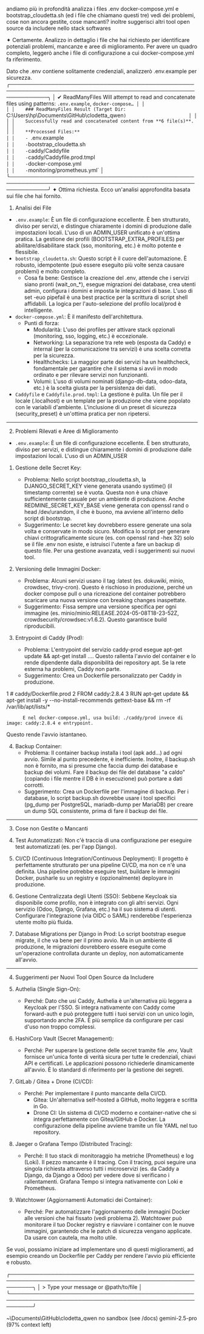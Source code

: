 andiamo più in profondità analizza i files .env docker-compose.yml e bootstrap_cloudetta.sh (ed i file che
  chiamano questi tre) vedi dei problemi, cose non ancora gestite, cose mancanti? inoltre suggerisci altri
  tool open source da includere nello stack softwares

✦ Certamente. Analizzo in dettaglio i file che hai richiesto per identificare potenziali problemi, mancanze e
  aree di miglioramento. Per avere un quadro completo, leggerò anche i file di configurazione a cui
  docker-compose.yml fa riferimento.


  Dato che .env contiene solitamente credenziali, analizzerò .env.example per sicurezza.
 ╭──────────────────────────────────────────────────────────────────────────────────────────────────────────────╮
 │ ✔  ReadManyFiles Will attempt to read and concatenate files using patterns: `.env.example`, `docker-compose… │
 │                                                                                                              │
 │    ### ReadManyFiles Result (Target Dir: `C:\Users\hp\Documents\GitHub\clodetta_qwen`)                       │
 │                                                                                                              │
 │    Successfully read and concatenated content from **6 file(s)**.                                            │
 │                                                                                                              │
 │    **Processed Files:**                                                                                      │
 │    - `.env.example`                                                                                          │
 │    - `bootstrap_cloudetta.sh`                                                                                │
 │    - `caddy/Caddyfile`                                                                                       │
 │    - `caddy/Caddyfile.prod.tmpl`                                                                             │
 │    - `docker-compose.yml`                                                                                    │
 │    - `monitoring/prometheus.yml`                                                                             │
 ╰──────────────────────────────────────────────────────────────────────────────────────────────────────────────╯
✦ Ottima richiesta. Ecco un'analisi approfondita basata sui file che hai fornito.


  1. Analisi dei File


   * `.env.example`: È un file di configurazione eccellente. È ben strutturato, diviso per servizi, e
     distingue chiaramente i domini di produzione dalle impostazioni locali. L'uso di un ADMIN_USER unificato
     è un'ottima pratica. La gestione dei profili (BOOTSTRAP_EXTRA_PROFILES) per abilitare/disabilitare stack
     (sso, monitoring, etc.) è molto potente e flessibile.
   * `bootstrap_cloudetta.sh`: Questo script è il cuore dell'automazione. È robusto, idempotente (può essere
     eseguito più volte senza causare problemi) e molto completo.
       * Cosa fa bene: Gestisce la creazione del .env, attende che i servizi siano pronti (wait_on_*), esegue
         migrazioni dei database, crea utenti admin, configura i domini e imposta le integrazioni di base.
         L'uso di set -euo pipefail è una best practice per la scrittura di script shell affidabili. La logica
          per l'auto-selezione del profilo local/prod è intelligente.
   * `docker-compose.yml`: È il manifesto dell'architettura.
       * Punti di forza:
           * Modularità: L'uso dei profiles per attivare stack opzionali (monitoring, sso, logging, etc.) è
             eccezionale.
           * Networking: La separazione tra rete web (esposta da Caddy) e internal (per la comunicazione tra
             servizi) è una scelta corretta per la sicurezza.
           * Healthchecks: La maggior parte dei servizi ha un healthcheck, fondamentale per garantire che il
             sistema si avvii in modo ordinato e per rilevare servizi non funzionanti.
           * Volumi: L'uso di volumi nominati (django-db-data, odoo-data, etc.) è la scelta giusta per la
             persistenza dei dati.
   * `Caddyfile` e `Caddyfile.prod.tmpl`: La gestione è pulita. Un file per il locale (.localhost) e un
     template per la produzione che viene popolato con le variabili d'ambiente. L'inclusione di un preset di
     sicurezza (security_preset) è un'ottima pratica per non ripetersi.

  ---

  2. Problemi Rilevati e Aree di Miglioramento


   * `.env.example`: È un file di configurazione eccellente. È ben strutturato, diviso per servizi, e
     distingue chiaramente i domini di produzione dalle impostazioni locali. L'uso di un ADMIN_USER
   1. Gestione delle Secret Key:
       * Problema: Nello script bootstrap_cloudetta.sh, la DJANGO_SECRET_KEY viene generata usando systime()
         (il timestamp corrente) se è vuota. Questa non è una chiave sufficientemente casuale per un ambiente
         di produzione. Anche REDMINE_SECRET_KEY_BASE viene generata con openssl rand o head /dev/urandom, il
         che è buono, ma avviene all'interno dello script di bootstrap.
       * Suggerimento: Le secret key dovrebbero essere generate una sola volta e conservate in modo sicuro.
         Modifica lo script per generare chiavi crittograficamente sicure (es. con openssl rand -hex 32) solo
         se il file .env non esiste, e istruisci l'utente a fare un backup di questo file. Per una gestione
         avanzata, vedi i suggerimenti sui nuovi tool.


   2. Versioning delle Immagini Docker:
       * Problema: Alcuni servizi usano il tag :latest (es. dokuwiki, minio, crowdsec, trivy-cron). Questo è
         rischioso in produzione, perché un docker compose pull o una ricreazione del container potrebbero
         scaricare una nuova versione con breaking changes inaspettate.
       * Suggerimento: Fissa sempre una versione specifica per ogni immagine (es.
         minio/minio:RELEASE.2024-05-08T18-23-52Z, crowdsecurity/crowdsec:v1.6.2). Questo garantisce build
         riproducibili.


   3. Entrypoint di Caddy (Prod):
       * Problema: L'entrypoint del servizio caddy-prod esegue apt-get update && apt-get install .... Questo
         rallenta l'avvio del container e lo rende dipendente dalla disponibilità dei repository apt. Se la
         rete esterna ha problemi, Caddy non parte.
       * Suggerimento: Crea un Dockerfile personalizzato per Caddy in produzione.


   1         # caddy/Dockerfile.prod
   2         FROM caddy:2.8.4
   3         RUN apt-get update && apt-get install -y --no-install-recommends gettext-base && rm -rf
     /var/lib/apt/lists/*

          E nel docker-compose.yml, usa build: ./caddy/prod invece di image: caddy:2.8.4 e entrypoint.
  Questo rende l'avvio istantaneo.


   4. Backup Container:
       * Problema: Il container backup installa i tool (apk add...) ad ogni avvio. Simile al punto precedente,
          è inefficiente. Inoltre, il backup.sh non è fornito, ma si presume che faccia dump dei database e
         backup dei volumi. Fare il backup dei file del database "a caldo" (copiando i file mentre il DB è in
         esecuzione) può portare a dati corrotti.
       * Suggerimento: Crea un Dockerfile per l'immagine di backup. Per i database, lo script backup.sh
         dovrebbe usare i tool specifici (pg_dump per PostgreSQL, mariadb-dump per MariaDB) per creare un dump
          SQL consistente, prima di fare il backup dei file.

  ---

  3. Cose non Gestite o Mancanti


   1. Test Automatizzati: Non c'è traccia di una configurazione per eseguire test automatizzati (es. per l'app
      Django).
   2. CI/CD (Continuous Integration/Continuous Deployment): Il progetto è perfettamente strutturato per una
      pipeline CI/CD, ma non ce n'è una definita. Una pipeline potrebbe eseguire test, buildare le immagini
      Docker, pusharle su un registry e (opzionalmente) deployare in produzione.
   3. Gestione Centralizzata degli Utenti (SSO): Sebbene Keycloak sia disponibile come profilo, non è integrato
       con gli altri servizi. Ogni servizio (Odoo, Django, Grafana, etc.) ha il suo sistema di utenti.
      Configurare l'integrazione (via OIDC o SAML) renderebbe l'esperienza utente molto più fluida.
   4. Database Migrations per Django in Prod: Lo script bootstrap esegue migrate, il che va bene per il primo
      avvio. Ma in un ambiente di produzione, le migrazioni dovrebbero essere eseguite come un'operazione
      controllata durante un deploy, non automaticamente all'avvio.

  ---

  4. Suggerimenti per Nuovi Tool Open Source da Includere


   1. Authelia (Single Sign-On):
       * Perché: Dato che usi Caddy, Authelia è un'alternativa più leggera a Keycloak per l'SSO. Si integra
         nativamente con Caddy come forward-auth e può proteggere tutti i tuoi servizi con un unico login,
         supportando anche 2FA. È più semplice da configurare per casi d'uso non troppo complessi.


   2. HashiCorp Vault (Secret Management):
       * Perché: Per superare la gestione delle secret tramite file .env, Vault fornisce un'unica fonte di
         verità sicura per tutte le credenziali, chiavi API e certificati. Le applicazioni possono richiederle
          dinamicamente all'avvio. È lo standard di riferimento per la gestione dei segreti.


   3. GitLab / Gitea + Drone (CI/CD):
       * Perché: Per implementare il punto mancante della CI/CD.
           * Gitea: Un'alternativa self-hosted a GitHub, molto leggera e scritta in Go.
           * Drone CI: Un sistema di CI/CD moderno e container-native che si integra perfettamente con
             Gitea/GitHub e Docker. La configurazione della pipeline avviene tramite un file YAML nel tuo
             repository.


   4. Jaeger o Grafana Tempo (Distributed Tracing):
       * Perché: Il tuo stack di monitoraggio ha metriche (Prometheus) e log (Loki). Il pezzo mancante è il
         tracing. Con il tracing, puoi seguire una singola richiesta attraverso tutti i microservizi (es. da
         Caddy a Django, da Django a Odoo) per vedere dove si verificano i rallentamenti. Grafana Tempo si
         integra nativamente con Loki e Prometheus.


   5. Watchtower (Aggiornamenti Automatici dei Container):
       * Perché: Per automatizzare l'aggiornamento delle immagini Docker alle versioni che hai fissato (vedi
         problema 2). Watchtower può monitorare il tuo Docker registry e riavviare i container con le nuove
         immagini, garantendo che le patch di sicurezza vengano applicate. Da usare con cautela, ma molto
         utile.


  Se vuoi, possiamo iniziare ad implementare uno di questi miglioramenti, ad esempio creando un Dockerfile
  per Caddy per rendere l'avvio più efficiente e robusto.


╭──────────────────────────────────────────────────────────────────────────────────────────────────────────╮
│ >   Type your message or @path/to/file                                                                   │
╰──────────────────────────────────────────────────────────────────────────────────────────────────────────╯

~\Documents\GitHub\clodetta_qwen          no sandbox (see /docs)           gemini-2.5-pro (97% context left)

